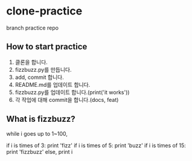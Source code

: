 # clone-practice

branch practice repo

## How to start practice

1. 클론을 합니다.
2. fizzbuzz.py를 만듭니다.
3. add, commit 합니다.
4. README.md를 업데이트 합니다.
5. fizzbuzz.py를 업데이트 합니다.(print('it works'))
6. 각 작업에 대해 commit을 합니다.(docs, feat)

## What is fizzbuzz?

while i goes up to 1~100,

if i is times of 3: print 'fizz'
if i is times of 5: print 'buzz'
if i is times of 15: print 'fizzbuzz'
else, print i
